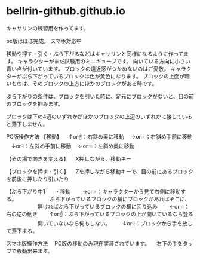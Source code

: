 # bellrin-github.github.io
キャサリンの練習用を作ってます。

pc版はほぼ完成。
スマホ対応中

移動や押す・引く・ぶら下がるなどはキャサリンと同様になるように作ってます。
キャラクターがまだ試験用のミニキューブです。
向いている方向に小さい青い点が付いています。
ブロックの遠近感がつかめないのはご愛敬。
キャラクターがぶら下がっているブロックは色が黄色になります。
ブロックの上面が暗いものは、そのブロックの上方にほかのブロックがある時です。

ぶら下がりの条件は、ブロックを引いた時に、足元にブロックがないと、目の前のブロックを掴みます。

ブロックは下の4辺のいずれかがほかのブロックの上辺のいずれかに接していると落下しません。

PC版操作方法
【移動】
　↑or☝：右斜め奥に移動
　→or☞；右斜め手前に移動
　↓or☟：左斜め手前に移動
　←or☜：左斜め奥に移動

【その場で向きを変える】
　X押しながら、移動キー

【ブロックを押す・引く】
　Zを押しながら移動キーで、目の前にあるブロックを前後に押したり引いたり

【ぶら下がり中】
　・移動
　　→or☞；キャラクターから見て右側に移動する。
　　　　　　ぶら下がっているブロックの横にブロックがあればそこに、
　　　　　　無ければぶら下がっているブロックの横に回り込み
　　←or☜：右の逆の動き
　　↑or☝：ぶら下がっているブロックの上が開いているなら登る
　　　　　　開いていないなら何もしない。
　　↓or☟：ブロックから手を放して落下する。

スマホ版操作方法
　PC版の移動のみ現在実装されています。
　右下の手をタップで移動出来ます。
